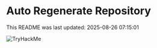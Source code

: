 # Auto Regenerate Repository

This README was last updated: 2025-08-26 07:15:01

 ![TryHackMe](https://tryhackme.com/badge/533634)